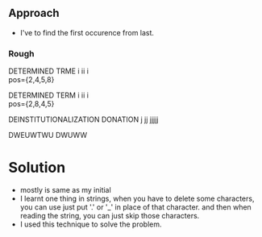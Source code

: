
## Approach
- I've to find the first occurence from last.

### Rough

DETERMINED TRME
  i ii  i          
pos={2,4,5,8}

DETERMINED TERM
  i ii  i        
pos={2,8,4,5}

DEINSTITUTIONALIZATION DONATION
j          jj    jjjjj         


DWEUWTWU DWUWW


# Solution
- mostly is same as my initial
- I learnt one thing in strings, when you have to delete some characters, you can use just put '.' or '_' in place of that character. and then when reading the string, you can just skip those characters.
- I used this technique to solve the problem.